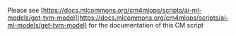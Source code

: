 Please see [https://docs.mlcommons.org/cm4mlops/scripts/ai-ml-models/get-tvm-model](https://docs.mlcommons.org/cm4mlops/scripts/ai-ml-models/get-tvm-model) for the documentation of this CM script
